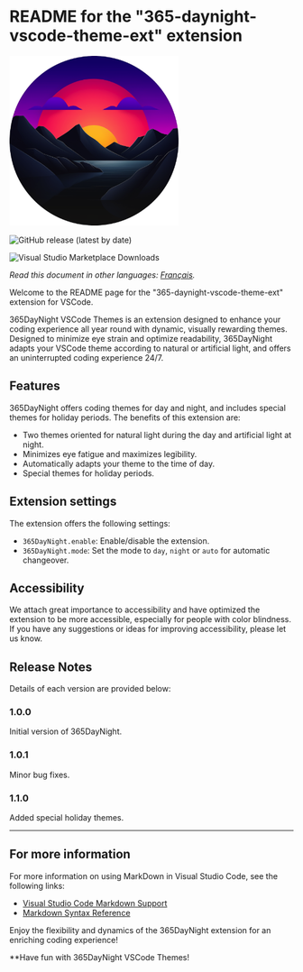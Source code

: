 # README for the "365-daynight-vscode-theme-ext" extension

![365DayNight VSCode Themes](https://github.com/mickaellherminez/365-daynight-vscode-theme-ext/blob/main/assets/logo-web.png?raw=true)

![GitHub release (latest by date)](https://img.shields.io/github/v/release/mickaellherminez/365-daynight-vscode-theme-ext?nocache?)

![Visual Studio Marketplace Downloads](https://img.shields.io/visual-studio-marketplace/d/365daynight.vscode-theme-ext)

*Read this document in other languages: [Français](README_fr.md).*

Welcome to the README page for the "365-daynight-vscode-theme-ext" extension for VSCode. 

365DayNight VSCode Themes is an extension designed to enhance your coding experience all year round with dynamic, visually rewarding themes. Designed to minimize eye strain and optimize readability, 365DayNight adapts your VSCode theme according to natural or artificial light, and offers an uninterrupted coding experience 24/7.

## Features

365DayNight offers coding themes for day and night, and includes special themes for holiday periods. The benefits of this extension are:

- Two themes oriented for natural light during the day and artificial light at night.
- Minimizes eye fatigue and maximizes legibility.
- Automatically adapts your theme to the time of day.
- Special themes for holiday periods.

## Extension settings 

The extension offers the following settings:

* `365DayNight.enable`: Enable/disable the extension.
* `365DayNight.mode`: Set the mode to `day`, `night` or `auto` for automatic changeover.

## Accessibility

We attach great importance to accessibility and have optimized the extension to be more accessible, especially for people with color blindness. If you have any suggestions or ideas for improving accessibility, please let us know.

## Release Notes

Details of each version are provided below:

### 1.0.0

Initial version of 365DayNight.

### 1.0.1

Minor bug fixes.

### 1.1.0

Added special holiday themes.

---

## For more information

For more information on using MarkDown in Visual Studio Code, see the following links:

* [Visual Studio Code Markdown Support](http://code.visualstudio.com/docs/languages/markdown)
* [Markdown Syntax Reference](https://help.github.com/articles/markdown-basics/)

Enjoy the flexibility and dynamics of the 365DayNight extension for an enriching coding experience!

**Have fun with 365DayNight VSCode Themes!